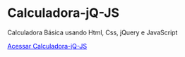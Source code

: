 # Calculadora-jQ-JS
Calculadora Básica usando Html, Css, jQuery e JavaScript

<a href="https://farleypyter.github.io/Calculadora-jQ-JS/" style="color: blue; text-decoration: underline;">Acessar Calculadora-jQ-JS</a>
